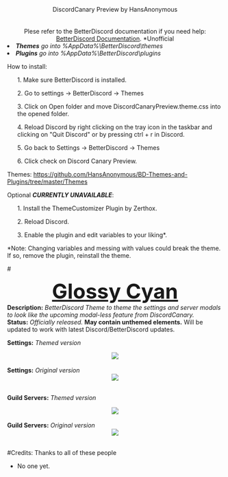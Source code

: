 <DIV ALIGN=CENTER>DiscordCanary Preview by HansAnonymous</div><br><div align=CENTER><br>
Plese refer to the  BetterDiscord documentation if you need help: <a href="https://betterdocs.net/">BetterDiscord Documentation</a>. *Unofficial</div>

<li><i><b>Themes</b> go into %AppData%\BetterDiscord\themes</i>
<li><i><b>Plugins</b> go into %AppData%\BetterDiscord\plugins</i>

How to install:
<ol>1. Make sure BetterDiscord is installed.</ol>
<ol>2. Go to settings -> BetterDiscord -> Themes</ol>
<ol>3. Click on Open folder and move DiscordCanaryPreview.theme.css into the opened folder.</ol>
<ol>4. Reload Discord by right clicking on the tray icon in the taskbar and clicking on "Quit Discord" or by pressing ctrl + r in Discord.</ol>
<ol>5. Go back to Settings -> BetterDiscord -> Themes</ol>
<ol>6. Click check on Discord Canary Preview.</ol>

Themes: https://github.com/HansAnonymous/BD-Themes-and-Plugins/tree/master/Themes

Optional <b>*CURRENTLY UNAVAILABLE*</b>:
<ol>1. Install the ThemeCustomizer Plugin by Zerthox.</ol>
<ol>2. Reload Discord.</ol>
<ol>3. Enable the plugin and edit variables to your liking*.</ol>
*Note: Changing variables and messing with values could break the theme. If so, remove the plugin, reinstall the theme.

#<font size="25"><b><DIV ALIGN=CENTER><a href="https://github.com/HansAnonymous/BD-Themes-and-Plugins/blob/master/Themes/DiscordCanaryPreview/DiscordCanaryPreview.theme.css">Glossy Cyan</a></div></b></font>
<b>Description:</b><i> BetterDiscord Theme to theme the settings and server modals to look like the upcoming modal-less feature from DiscordCanary.</i><br>
<b>Status:</b> <i>Officially released.</i> <b>May contain unthemed elements.</b> Will be updated to work with latest Discord/BetterDiscord updates.<br>

<b>Settings:</b><i> Themed version</i><br>
<DIV ALIGN=CENTER><img href="https://github.com/HansAnonymous/BD-Themes-and-Plugins/blob/master/Themes/DiscordCanaryPreview/DiscordCanaryPreview.theme.css" src="https://i.imgur.com/qP61Vcz.png"></img></div><br>
<b>Settings:</b><i> Original version</i><br>
<DIV ALIGN=CENTER><img href="https://github.com/HansAnonymous/BD-Themes-and-Plugins/blob/master/Themes/DiscordCanaryPreview/DiscordCanaryPreview.theme.css" src="https://i.imgur.com/VTRIHmk.png"></img></div><br>

<b>Guild Servers:</b><i> Themed version</i><br>
<DIV ALIGN=CENTER><img href="https://github.com/HansAnonymous/BD-Themes-and-Plugins/blob/master/Themes/DiscordCanaryPreview/DiscordCanaryPreview.theme.css" src="https://i.imgur.com/gYgTDW0.png"></img></div><br>
<b>Guild Servers:</b><i> Original version</i><br>
<DIV ALIGN=CENTER><img href="https://github.com/HansAnonymous/BD-Themes-and-Plugins/blob/master/Themes/DiscordCanaryPreview/DiscordCanaryPreview.theme.css" src="https://i.imgur.com/8AaOVaB.png"></img></div><br>

#Credits:
Thanks to all of these people 
- No one yet.
